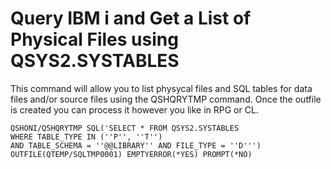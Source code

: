 # Query IBM i and Get a List of Physical Files using QSYS2.SYSTABLES
This command will allow you to list physycal files and SQL tables for data files and/or source files using the QSHQRYTMP command. Once the outfile is created you can process it however you like in RPG or CL. 

```
QSHONI/QSHQRYTMP SQL('SELECT * FROM QSYS2.SYSTABLES 
WHERE TABLE_TYPE IN (''P'', ''T'') 
AND TABLE_SCHEMA = ''@@LIBRARY'' AND FILE_TYPE = ''D''') 
OUTFILE(QTEMP/SQLTMP0001) EMPTYERROR(*YES) PROMPT(*NO)                       
```
